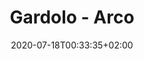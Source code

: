 ---
title: "Gardolo - Arco"
date: 2020-07-18T00:33:35+02:00
squadra-a: promozione-20-21.md
punteggio-a: 100
squadra-b: Arco
punteggio-b: 20
partite/squadra: ["promozione-20-21"]
luogo: Gardolo
categoria: promozione
stagione:  2020-2021 
---